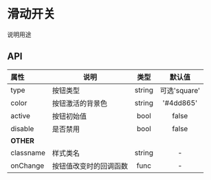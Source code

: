# 滑动开关

说明用途

## API

| 属性        | 说明                                |   类型   |   默认值   |
| :-------- | --------------------------------- | :----: | :-----: |
| type      | 按钮类型               | string | 可选'square' |
| color     | 按钮激活的背景色        | string | '#4dd865' |
| active    | 按钮初始值             |  bool  |   false   |
| disable   | 是否禁用               |  bool  |   false   |
| **OTHER** |                                      |        |         |
| classname | 样式类名                              | string |    -    |
| onChange  | 按钮值改变时的回调函数                  |  func  |    -    |
